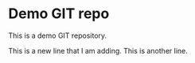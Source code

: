 # Demo GIT repo

This is a demo GIT repository.

This is a new line that I am adding. This is another line.

